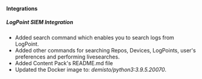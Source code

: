 
#### Integrations
##### LogPoint SIEM Integration
- Added search command which enables you to search logs from LogPoint.
- Added other commands for searching Repos, Devices, LogPoints, user's preferences and performing livesearches.
- Added Content Pack's README.md file
- Updated the Docker image to: *demisto/python3:3.9.5.20070*.
